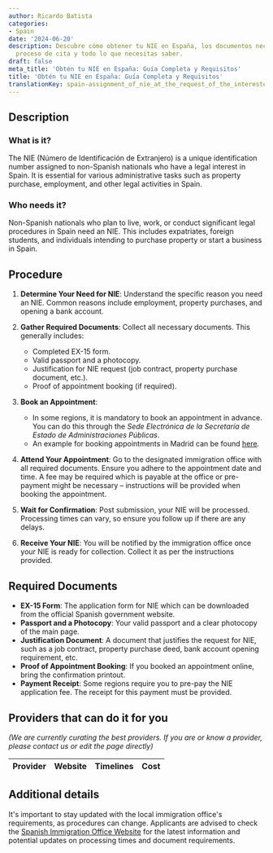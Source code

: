 ```yaml
---
author: Ricardo Batista
categories:
- Spain
date: '2024-06-20'
description: Descubre cómo obtener tu NIE en España, los documentos necesarios, el
  proceso de cita y todo lo que necesitas saber.
draft: false
meta_title: 'Obtén tu NIE en España: Guía Completa y Requisitos'
title: 'Obtén tu NIE en España: Guía Completa y Requisitos'
translationKey: spain-assignment_of_nie_at_the_request_of_the_interested_party
---
```



## Description
### What is it?
The NIE (Número de Identificación de Extranjero) is a unique identification number assigned to non-Spanish nationals who have a legal interest in Spain. It is essential for various administrative tasks such as property purchase, employment, and other legal activities in Spain.

### Who needs it?
Non-Spanish nationals who plan to live, work, or conduct significant legal procedures in Spain need an NIE. This includes expatriates, foreign students, and individuals intending to purchase property or start a business in Spain.

## Procedure
1. **Determine Your Need for NIE**: Understand the specific reason you need an NIE. Common reasons include employment, property purchases, and opening a bank account.

2. **Gather Required Documents**: Collect all necessary documents. This generally includes:
   - Completed EX-15 form.
   - Valid passport and a photocopy.
   - Justification for NIE request (job contract, property purchase document, etc.).
   - Proof of appointment booking (if required).

3. **Book an Appointment**:
   - In some regions, it is mandatory to book an appointment in advance. You can do this through the *Sede Electrónica de la Secretaría de Estado de Administraciones Públicas*. 
   - An example for booking appointments in Madrid can be found [here](https://sede.administracionespublicas.gob.es/).

4. **Attend Your Appointment**: Go to the designated immigration office with all required documents. Ensure you adhere to the appointment date and time. A fee may be required which is payable at the office or pre-payment might be necessary – instructions will be provided when booking the appointment.

5. **Wait for Confirmation**: Post submission, your NIE will be processed. Processing times can vary, so ensure you follow up if there are any delays.

6. **Receive Your NIE**: You will be notified by the immigration office once your NIE is ready for collection. Collect it as per the instructions provided.

## Required Documents
- **EX-15 Form**: The application form for NIE which can be downloaded from the official Spanish government website.
- **Passport and a Photocopy**: Your valid passport and a clear photocopy of the main page.
- **Justification Document**: A document that justifies the request for NIE, such as a job contract, property purchase deed, bank account opening requirement, etc.
- **Proof of Appointment Booking**: If you booked an appointment online, bring the confirmation printout.
- **Payment Receipt**: Some regions require you to pre-pay the NIE application fee. The receipt for this payment must be provided.

## Providers that can do it for you
_(We are currently curating the best providers. If you are or know a provider, please contact us or edit the page directly)_

| Provider        |     Website     |     Timelines    |       Cost      |
| --------------- | --------------- |  :-------------: | :-------------: |

## Additional details
It's important to stay updated with the local immigration office's requirements, as procedures can change. Applicants are advised to check the [Spanish Immigration Office Website](https://sede.administracionespublicas.gob.es) for the latest information and potential updates on processing times and document requirements.